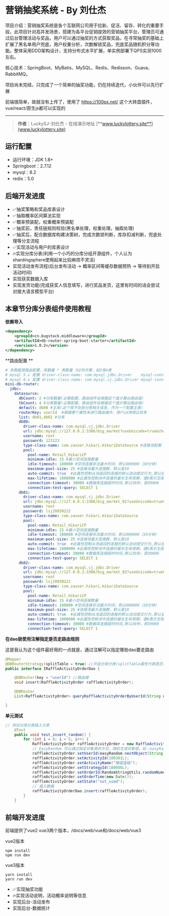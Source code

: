 # 营销抽奖系统 - By 刘仕杰

项目介绍：营销抽奖系统是各个互联网公司用于拉新、促活、留存、转化的重要手段，此项目针对高并发场景，搭建为各平台促销提效的营销抽奖平台，管理员可通过后台管理活动与奖品，用户可以通过抽奖的方式获取奖品，在寻常抽奖的基础上扩展了黑名单用户兜底，用户权重分析，次数解锁奖品，兜底奖品随机积分等功能。整体采用DDD架构设计，支持分布式水平扩展，单实例部署下QPS实测1000左右。

核心技术：SpringBoot、MyBatis、MySQL、Redis、Redisson、Guava、RabbitMQ。

项目尚未完结，只完成了一个简单的抽奖功能，仍在持续迭代，小伙伴可以先行扩展

前端很简单，故就没有上传了，使用了 https://100px.net/ 这个大转盘插件，vue/react/原生js都可以实现的

---

>**作者**：LuckySJ-刘仕杰 - 在线演示地址 [**www.luckylottery.site**](www.luckylottery.site)

## 运行配置

- 运行环境：JDK 1.8+
- Springboot：2.7.12
- mysql：8.2
- redis：5.0

## 后端开发进度
- ✅抽奖策略和奖品库表设计
- ✅抽取概率区间算法实现
- ✅概率预装配，权重概率预装配
- ✅抽奖前，责任链规则校验(黑名单处理，权重处理，抽取处理)
- ✅抽奖后，配合数据库构建决策树，完成次数锁判断，库存扣减判断，兜底处理等分支流程
- ✅实现活动与用户的库表设计
- 🔥实现分库分表(利用一个小巧的分库分组开源组件，个人认为shardingsphere使用起来比较麻烦不灵活)
- 实现活动发布流程(后台发布活动 -> 概率区间等缓存数据预热 -> 等待到开启活动时间)
- 实现获奖数据入库
- 实现发货功能(完成获奖人信息填写，进行奖品发货，这里有时间的话会尝试对接大语言模型平台)

## 本章节分库分表组件使用教程

**依赖导入**

```xml
<dependency>
    <groupId>cn.bugstack.middleware</groupId>
    <artifactId>db-router-spring-boot-starter</artifactId>
    <version>1.0.2</version>
</dependency>
```

**路由配置 **

```yaml
# 多数据源路由配置，库数量 * 表数量 为2的次幂，如2库4表
# mysql 5.x 配置 driver-class-name: com.mysql.jdbc.Driver    mysql-connector-java 5.1.34
# mysql 8.x 配置 driver-class-name: com.mysql.cj.jdbc.Driver mysql-connector-java 8.0.22
mini-db-router:
  jdbc:
    datasource:
      dbCount: 2 #分库数量(必需配置，路由组件会根据这个值计算出路由值)
      tbCount: 4 #分表数量(必需配置，路由组件会根据这个值计算出路由值)
      default: db00	#主库(这个库不存放分表相关信息，作为一个配置主表)
      routerKey: userId  #根据哪个属性来进行路由操作，用户id用得比较多
      list: db01,db02 #分库
      db00:
        driver-class-name: com.mysql.cj.jdbc.Driver
        url: jdbc:mysql://127.0.0.1:3306/big_market?useUnicode=true&characterEncoding=utf8&autoReconnect=true&zeroDateTimeBehavior=convertToNull&serverTimezone=UTC&useSSL=true
        username: root
        password: 123123
        type-class-name: com.zaxxer.hikari.HikariDataSource #连接池配置
        pool:
          pool-name: Retail_HikariCP
          minimum-idle: 15 #最小空闲连接数量
          idle-timeout: 180000 #空闲连接存活最大时间，默认600000（10分钟）
          maximum-pool-size: 25 #连接池最大连接数，默认是10
          auto-commit: true  #此属性控制从池返回的连接的默认自动提交行为,默认值：true
          max-lifetime: 1800000 #此属性控制池中连接的最长生命周期，值0表示无限生命周期，默认1800000即30分钟
          connection-timeout: 30000 #数据库连接超时时间,默认30秒，即30000
          connection-test-query: SELECT 1
      db01:
        driver-class-name: com.mysql.cj.jdbc.Driver
        url: jdbc:mysql://127.0.0.1:3306/big_market_01?useUnicode=true&characterEncoding=utf8&autoReconnect=true&zeroDateTimeBehavior=convertToNull&serverTimezone=UTC&useSSL=true
        username: root
        password: lsj20030222
        type-class-name: com.zaxxer.hikari.HikariDataSource
        pool:
          pool-name: Retail_HikariCP
          minimum-idle: 15 #最小空闲连接数量
          idle-timeout: 180000 #空闲连接存活最大时间，默认600000（10分钟）
          maximum-pool-size: 25 #连接池最大连接数，默认是10
          auto-commit: true  #此属性控制从池返回的连接的默认自动提交行为,默认值：true
          max-lifetime: 1800000 #此属性控制池中连接的最长生命周期，值0表示无限生命周期，默认1800000即30分钟
          connection-timeout: 30000 #数据库连接超时时间,默认30秒，即30000
          connection-test-query: SELECT 1
      db02:
        driver-class-name: com.mysql.cj.jdbc.Driver
        url: jdbc:mysql://127.0.0.1:3306/big_market_02?useUnicode=true&characterEncoding=utf8&autoReconnect=true&zeroDateTimeBehavior=convertToNull&serverTimezone=UTC&useSSL=true
        username: root
        password: lsj20030222
        type-class-name: com.zaxxer.hikari.HikariDataSource
        pool:
          pool-name: Retail_HikariCP
          minimum-idle: 15 #最小空闲连接数量
          idle-timeout: 180000 #空闲连接存活最大时间，默认600000（10分钟）
          maximum-pool-size: 25 #连接池最大连接数，默认是10
          auto-commit: true  #此属性控制从池返回的连接的默认自动提交行为,默认值：true
          max-lifetime: 1800000 #此属性控制池中连接的最长生命周期，值0表示无限生命周期，默认1800000即30分钟
          connection-timeout: 30000 #数据库连接超时时间,默认30秒，即30000
          connection-test-query: SELECT 1
```

**在dao层使用注解指定是否走路由规则**

这是我认为这个组件最好用的一点就是，通过注解可以指定哪些dao要走路由

```java
@Mapper
@DBRouterStrategy(splitTable = true) //开启分库分表(splitTable属性代表是否开启分表)
public interface IRaffleActivityOrderDao {

    @DBRouter(key = "userId") //路由键
    void insert(RaffleActivityOrder raffleActivityOrder);

    @DBRouter
    List<RaffleActivityOrder> queryRaffleActivityOrderByUserId(String userId);

}

```

**单元测试**

```java
// 测试分库分表插入元素
    @Test
    public void test_insert_random() {
        for (int i = 0; i < 5; i++) {
            RaffleActivityOrder raffleActivityOrder = new RaffleActivityOrder();
            // EasyRandom 可以通过指定对象类的方式，随机生成对象值。如；easyRandom.nextObject(String.class)、easyRandom.nextObject(RaffleActivityOrder.class)
            raffleActivityOrder.setUserId(easyRandom.nextObject(String.class));
            raffleActivityOrder.setActivityId(100301L);
            raffleActivityOrder.setActivityName("测试活动");
            raffleActivityOrder.setStrategyId(100006L);
            raffleActivityOrder.setOrderId(RandomStringUtils.randomNumeric(12));
            raffleActivityOrder.setOrderTime(new Date());
            raffleActivityOrder.setState("not_used");
            // 插入数据
            raffleActivityOrderDao.insert(raffleActivityOrder);
        }
    }
```



## 前端开发进度
前端提供了vue2 vue3两个版本，/docs/web/vue和/docs/web/vue3

vue2版本

```
npm install
npm run dev
```

vue3版本

```
yarn install
yarn run dev
```
- ✅实现抽奖功能
- 🔥实现活动说明，活动概率说明等信息
- 实现后台-活动发布
- 实现后台-数据统计



